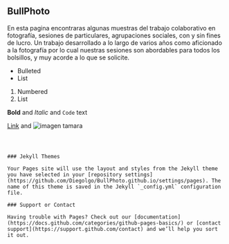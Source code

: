 ## BullPhoto

En esta pagina encontraras algunas muestras del trabajo colaborativo en fotografía, sesiones de particulares, agrupaciones sociales, con y sin fines de lucro.
Un trabajo desarrollado a lo largo de varios años como aficionado a la fotografía por lo cual nuestras sesiones son abordables para todos los bolsillos, y muy acorde a lo que se solicite.





- Bulleted
- List

1. Numbered
2. List

**Bold** and _Italic_ and `Code` text

[Link](url) and ![imagen tamara](http://live.staticflickr.com/1911/44828245544_4e1198ad2a_k.jpg)
```



### Jekyll Themes

Your Pages site will use the layout and styles from the Jekyll theme you have selected in your [repository settings](https://github.com/Diegolgo/BullPhoto.github.io/settings/pages). The name of this theme is saved in the Jekyll `_config.yml` configuration file.

### Support or Contact

Having trouble with Pages? Check out our [documentation](https://docs.github.com/categories/github-pages-basics/) or [contact support](https://support.github.com/contact) and we’ll help you sort it out.

